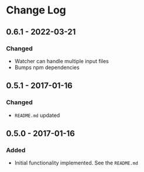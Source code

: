 # Change Log

## 0.6.1 - 2022-03-21

### Changed

- Watcher can handle multiple input files
- Bumps npm dependencies


## 0.5.1 - 2017-01-16

### Changed

- `README.md` updated


## 0.5.0 - 2017-01-16

### Added

- Initial functionality implemented. See the `README.md`
